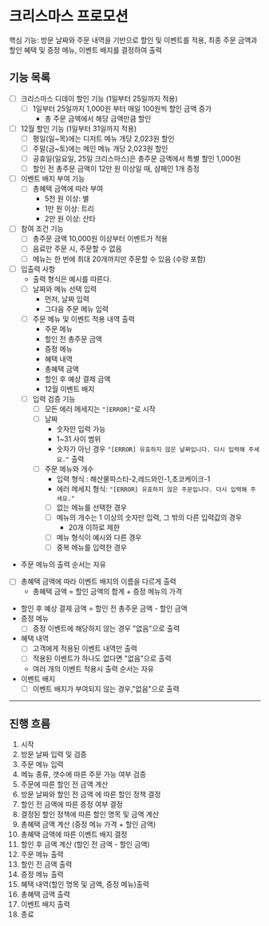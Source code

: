 # 크리스마스 프로모션

핵심 기능: 방문 날짜와 주문 내역을 기반으로 할인 및 이벤트를 적용,
최종 주문 금액과 할인 혜택 및 증정 메뉴, 이벤트 배지를 결정하여 출력


## 기능 목록
+ [ ] 크리스마스 디데이 할인 기능 (1일부터 25일까지 적용)
    + [ ] 1일부터 25일까지 1,000원 부터 매일 100원씩 할인 금액 증가
      + 총 주문 금액에서 해당 금액만큼 할인
+ [ ] 12월 할인 기능 (1일부터 31일까지 적용)
  + [ ] 평일(일~목)에는 디저트 메뉴 개당 2,023원 할인
  + [ ] 주말(금~토)에는 메인 메뉴 개당 2,023원 할인
  + [ ] 공휴일(일요일, 25일 크리스마스)은 총주문 금액에서 특별 할인 1,000원
  + [ ] 할인 전 총주문 금액이 12만 원 이상일 때, 샴페인 1개 증정
+ [ ] 이벤트 배지 부여 기능
  + [ ] 총혜택 금액에 따라 부여
    + 5천 원 이상: 별
    + 1만 원 이상: 트리
    + 2만 원 이상: 산타
+ [ ] 참여 조건 기능
  + [ ] 총주문 금액 10,000원 이상부터 이벤트가 적용
  + [ ] 음료만 주문 시, 주문할 수 없음
  + [ ] 메뉴는 한 번에 최대 20개까지만 주문할 수 있음 (수량 포함)
+ [ ] 입출력 사항
  + 출력 형식은 예시를 따른다.
  + [ ] 날짜와 메뉴 선택 입력
    + 먼저, 날짜 입력
    + 그다음 주문 메뉴 입력
  + [ ] 주문 메뉴 및 이벤트 적용 내역 출력
    + 주문 메뉴
    + 할인 전 총주문 금액
    + 증정 메뉴
    + 혜택 내역
    + 총혜택 금액
    + 할인 후 예상 결제 금액
    + 12월 이벤트 배지
  + [ ] 입력 검증 기능
    + [ ] 모든 에러 메세지는 `"[ERROR]"`로 시작
    + [ ] 날짜
      + 숫자만 입력 가능
      + 1~31 사이 범위
      + 숫자가 아닌 경우 `"[ERROR] 유효하지 않은 날짜입니다. 다시 입력해 주세요."` 출력
    + [ ] 주문 메뉴와 개수
      + 입력 형식 : 해산물파스타-2,레드와인-1,초코케이크-1
      + 에러 메세지 형식: `"[ERROR] 유효하지 않은 주문입니다. 다시 입력해 주세요."`
      + [ ] 없는 메뉴를 선택한 경우
      + [ ] 메뉴의 개수는 1 이상의 숫자만 입력, 그 밖의 다른 입력값의 경우
        + 20개 이하로 제한
      + [ ] 메뉴 형식이 예시와 다른 경우 
      + [ ] 중복 메뉴를 입력한 경우
+ 주문 메뉴의 출력 순서는 자유
+ [ ] 총혜택 금액에 따라 이벤트 배지의 이름을 다르게 출력
  + 총혜택 금액 = 할인 금액의 합계 + 증정 메뉴의 가격
+ 할인 후 예상 결제 금액 = 할인 전 총주문 금액 - 할인 금액
+ 증정 메뉴
  + [ ] 증정 이벤트에 해당하지 않는 경우 "없음"으로 출력
+ 혜택 내역
  + [ ] 고객에게 적용된 이벤트 내역만 출력
  + [ ] 적용된 이벤트가 하나도 없다면 "없음"으로 출력
  + 여러 개의 이벤트 적용시 출력 순서는 자유
+ 이벤트 배지
  + [ ] 이벤트 배지가 부여되지 않는 경우,"없음"으로 출력

---
## 진행 흐름

1. 시작
2. 방문 날짜 입력 및 검증
3. 주문 메뉴 입력
4. 메뉴 종류, 갯수에 따른 주문 가능 여부 검증
5. 주문에 따른 할인 전 금액 계산
6. 방문 날짜와 할인 전 금액 에 따른 할인 정책 결정
7. 할인 전 금액에 따른 증정 여부 결정
8. 결정된 할인 정책에 따른 할인 명목 및 금액 계산
9. 총혜택 금액 계산 (증정 메뉴 가격 + 할인 금액)
10. 총혜택 금액에 따른 이벤트 배지 결정
11. 할인 후 금액 계산 (할인 전 금액 - 할인 금액)
12. 주문 메뉴 출력
13. 할인 전 금액 출력
14. 증정 메뉴 출력
15. 혜택 내역(할인 명목 및 금액, 증정 메뉴)출력
16. 총혜택 금액 출력
17. 이벤트 배지 출력
18. 종료


